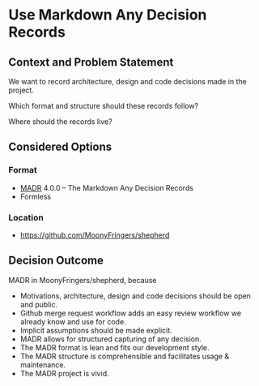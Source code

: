 # Use Markdown Any Decision Records

## Context and Problem Statement

We want to record architecture, design and code decisions made in the project.

Which format and structure should these records follow?

Where should the records live?

## Considered Options

### Format

- [MADR](https://adr.github.io/madr/) 4.0.0 – The Markdown Any Decision Records
- Formless

### Location

- <https://github.com/MoonyFringers/shepherd>

## Decision Outcome

MADR in MoonyFringers/shepherd, because

- Motivations, architecture, design and code decisions should be open and public.
- Github merge request workflow adds an easy review workflow we
  already know and use for code.
- Implicit assumptions should be made explicit.
- MADR allows for structured capturing of any decision.
- The MADR format is lean and fits our development style.
- The MADR structure is comprehensible and facilitates usage & maintenance.
- The MADR project is vivid.

